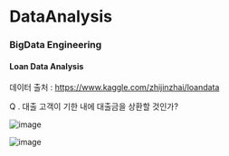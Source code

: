 # DataAnalysis
### BigData Engineering

#### Loan Data Analysis
데이터 출처 : https://www.kaggle.com/zhijinzhai/loandata


Q . 대출 고객이 기한 내에 대출금을 상환할 것인가?

![image](https://user-images.githubusercontent.com/53117014/87048728-0fa9d680-c237-11ea-9e6f-df9271ca9e4b.png)

![image](https://user-images.githubusercontent.com/53117014/87048793-22bca680-c237-11ea-9b55-34c82ad2980a.png)
